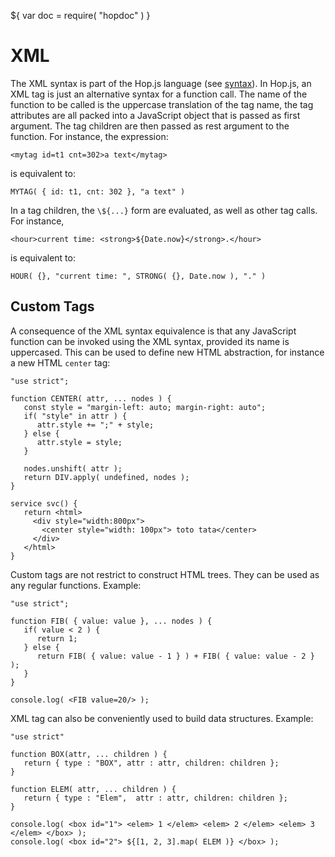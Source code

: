 ${ var doc = require( "hopdoc" ) }

XML
===

The XML syntax is part of the Hop.js language (see [syntax](./00-syntax.html)).
In Hop.js, an XML tag is just an alternative syntax for a function call. The
name of the function to be called is the uppercase translation of the
tag name, the tag attributes are all packed into a JavaScript object
that is passed as first argument. The tag children are then passed as
rest argument to the function. For instance, the expression:

```hopscript
<mytag id=t1 cnt=302>a text</mytag>
```

is equivalent to:

```hopscript
MYTAG( { id: t1, cnt: 302 }, "a text" )
```

In a tag children, the `\${...}` form are evaluated, as well as 
other tag calls. For instance,  

```hopscript
<hour>current time: <strong>${Date.now}</strong>.</hour>
```

is equivalent to:

```hopscript
HOUR( {}, "current time: ", STRONG( {}, Date.now ), "." )
```


Custom Tags
-----------

A consequence of the XML syntax equivalence is that any JavaScript
function can be invoked using the XML syntax, provided its name is
uppercased. This can be used to define new HTML abstraction, for instance
a new HTML `center` tag:

```hopscript
"use strict";

function CENTER( attr, ... nodes ) {
   const style = "margin-left: auto; margin-right: auto";
   if( "style" in attr ) { 
      attr.style += ";" + style;
   } else {
      attr.style = style;
   }
   
   nodes.unshift( attr );
   return DIV.apply( undefined, nodes );
}

service svc() {
   return <html>
     <div style="width:800px">
       <center style="width: 100px"> toto tata</center>
     </div>
   </html>
}
```

Custom tags are not restrict to construct HTML trees. They can be
used as any regular functions. Example:

```hopscript
"use strict";

function FIB( { value: value }, ... nodes ) {
   if( value < 2 ) {
      return 1;
   } else {
      return FIB( { value: value - 1 } ) + FIB( { value: value - 2 } );
   }
}

console.log( <FIB value=20/> );
```

XML tag can also be conveniently used to build data structures. Example:

```hopscript
"use strict"

function BOX(attr, ... children ) {
   return { type : "BOX", attr : attr, children: children };
}

function ELEM( attr, ... children ) {
   return { type : "Elem",  attr : attr, children: children };
}

console.log( <box id="1"> <elem> 1 </elem> <elem> 2 </elem> <elem> 3 </elem> </box> );
console.log( <box id="2"> ${[1, 2, 3].map( ELEM )} </box> );
```
